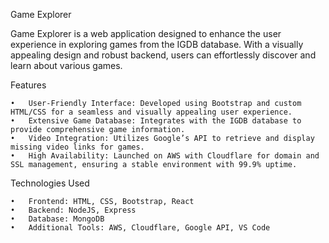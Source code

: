 Game Explorer

Game Explorer is a web application designed to enhance the user experience in exploring games from the IGDB database. With a visually appealing design and robust backend, users can effortlessly discover and learn about various games.

Features

	•	User-Friendly Interface: Developed using Bootstrap and custom HTML/CSS for a seamless and visually appealing user experience.
	•	Extensive Game Database: Integrates with the IGDB database to provide comprehensive game information.
	•	Video Integration: Utilizes Google’s API to retrieve and display missing video links for games.
	•	High Availability: Launched on AWS with Cloudflare for domain and SSL management, ensuring a stable environment with 99.9% uptime.

Technologies Used

	•	Frontend: HTML, CSS, Bootstrap, React
	•	Backend: NodeJS, Express
	•	Database: MongoDB
	•	Additional Tools: AWS, Cloudflare, Google API, VS Code
